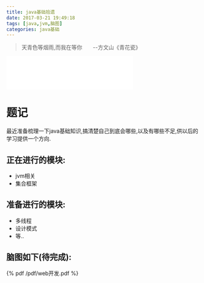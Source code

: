 ```yaml
---
title: java基础拾遗
date: 2017-03-21 19:49:18
tags: [java,jvm,脑图]
categories: java基础
---
```

> 天青色等烟雨,而我在等你　　--方文山《青花瓷》

<iframe frameborder="no" border="0" marginwidth="0" marginheight="0" width=330 height=86 src="//music.163.com/outchain/player?type=2&id=29027238&auto=1&height=66"></iframe>

# 题记
最近准备梳理一下java基础知识,搞清楚自己到底会哪些,以及有哪些不足,供以后的学习提供一个方向.

## 正在进行的模块:
* jvm相关
* 集合框架
## 准备进行的模块:
* 多线程
* 设计模式
* 等..

## 脑图如下(待完成):
{% pdf /pdf/web开发.pdf %}

